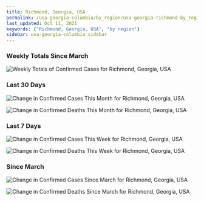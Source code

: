 ```yaml
---
title: Richmond, Georgia, USA
permalink: /usa-georgia-columbia/by_region/usa-georgia-richmond-by_region.html
last_updated: Oct 11, 2021
keywords: ["Richmond, Georgia, USA", "by region"]
sidebar: usa-georgia-columbia_sidebar
---
```


<h3>Weekly Totals Since March</h3>

![Weekly Totals of Confirmed Cases for Richmond, Georgia, USA](/covid_tracker/images/graphs/usa-georgia-richmond-weekly_totals_graph.png)

<h3>Last 30 Days</h3>

![Change in Confirmed Cases This Month for Richmond, Georgia, USA](/covid_tracker/images/graphs/usa-georgia-richmond-delta_confirmed-30_days_graph.png)

![Change in Confirmed Deaths This Month for Richmond, Georgia, USA](/covid_tracker/images/graphs/usa-georgia-richmond-delta_deaths-30_days_graph.png)

<h3>Last 7 Days</h3>

![Change in Confirmed Cases This Week for Richmond, Georgia, USA](/covid_tracker/images/graphs/usa-georgia-richmond-delta_confirmed-7_days_graph.png)

![Change in Confirmed Deaths This Week for Richmond, Georgia, USA](/covid_tracker/images/graphs/usa-georgia-richmond-delta_deaths-7_days_graph.png)

<h3>Since March</h3>

![Change in Confirmed Cases Since March for Richmond, Georgia, USA](/covid_tracker/images/graphs/usa-georgia-richmond-delta_confirmed-since_march_graph.png)

![Change in Confirmed Deaths Since March for Richmond, Georgia, USA](/covid_tracker/images/graphs/usa-georgia-richmond-delta_deaths-since_march_graph.png)
